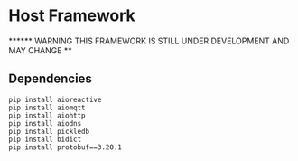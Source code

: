 # Host Framework

****** WARNING THIS FRAMEWORK IS STILL UNDER DEVELOPMENT AND MAY CHANGE ** 

## Dependencies



```shell
pip install aioreactive
pip install aiomqtt
pip install aiohttp
pip install aiodns
pip install pickledb
pip install bidict
pip install protobuf==3.20.1

```

